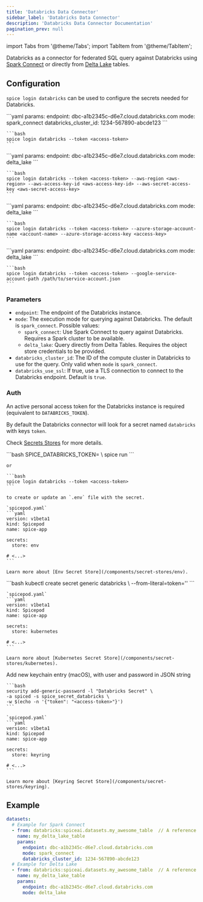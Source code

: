 ```yaml
---
title: 'Databricks Data Connector'
sidebar_label: 'Databricks Data Connector'
description: 'Databricks Data Connector Documentation'
pagination_prev: null
---
```


import Tabs from '@theme/Tabs';
import TabItem from '@theme/TabItem';

Databricks as a connector for federated SQL query against Databricks using [Spark Connect](https://www.databricks.com/blog/2022/07/07/introducing-spark-connect-the-power-of-apache-spark-everywhere.html) or directly from [Delta Lake](https://delta.io/) tables.

## Configuration

`spice login databricks` can be used to configure the secrets needed for Databricks.

<Tabs>
  <TabItem value="spark_connect" label="Spark Connect" default>
    ```yaml
    params:
      endpoint: dbc-a1b2345c-d6e7.cloud.databricks.com
      mode: spark_connect
      databricks_cluster_id: 1234-567890-abcde123
    ```

    ```bash
    spice login databricks --token <access-token>
    ```

  </TabItem>
  <TabItem value="delta_lake_s3" label="Delta Lake + S3">
    ```yaml
    params:
      endpoint: dbc-a1b2345c-d6e7.cloud.databricks.com
      mode: delta_lake
    ```

    ```bash
    spice login databricks --token <access-token> --aws-region <aws-region> --aws-access-key-id <aws-access-key-id> --aws-secret-access-key <aws-secret-access-key>
    ```

  </TabItem>
  <TabItem value="delta_lake_azure" label="Delta Lake + Azure Blob">
    ```yaml
    params:
      endpoint: dbc-a1b2345c-d6e7.cloud.databricks.com
      mode: delta_lake
    ```

    ```bash
    spice login databricks --token <access-token> --azure-storage-account-name <account-name> --azure-storage-access-key <access-key>
    ```

  </TabItem>
  <TabItem value="delta_lake_gcp" label="Delta Lake + Google Storage">
    ```yaml
    params:
      endpoint: dbc-a1b2345c-d6e7.cloud.databricks.com
      mode: delta_lake
    ```

    ```bash
    spice login databricks --token <access-token> --google-service-account-path /path/to/service-account.json
    ```

  </TabItem>
</Tabs>

### Parameters

- `endpoint`: The endpoint of the Databricks instance.
- `mode`: The execution mode for querying against Databricks. The default is `spark_connect`. Possible values:
  - `spark_connect`: Use Spark Connect to query against Databricks. Requires a Spark cluster to be available.
  - `delta_lake`: Query directly from Delta Tables. Requires the object store credentials to be provided.
- `databricks_cluster_id`: The ID of the compute cluster in Databricks to use for the query. Only valid when `mode` is `spark_connect`.
- `databricks_use_ssl`: If true, use a TLS connection to connect to the Databricks endpoint. Default is `true`.

### Auth

An active personal access token for the Databricks instance is required (equivalent to `DATABRICKS_TOKEN`).

By default the Databricks connector will look for a secret named `databricks` with keys `token`.

Check [Secrets Stores](/components/secret-stores) for more details.

<Tabs>
  <TabItem value="env" label="Env">
    ```bash
    SPICE_DATABRICKS_TOKEN=<access-token> \
    spice run
    ```

    or

    ```bash
    spice login databricks --token <access-token>
    ```

    to create or update an `.env` file with the secret.

    `spicepod.yaml`
    ```yaml
    version: v1beta1
    kind: Spicepod
    name: spice-app

    secrets:
      store: env

    # <...>
    ```

    Learn more about [Env Secret Store](/components/secret-stores/env).

  </TabItem>
  <TabItem value="k8s" label="Kubernetes">
    ```bash
    kubectl create secret generic databricks \
      --from-literal=token='<access-token>'
    ```

    `spicepod.yaml`
    ```yaml
    version: v1beta1
    kind: Spicepod
    name: spice-app

    secrets:
      store: kubernetes

    # <...>
    ```

    Learn more about [Kubernetes Secret Store](/components/secret-stores/kubernetes).

  </TabItem>
  <TabItem value="keyring" label="Keyring">
    Add new keychain entry (macOS), with user and password in JSON string

    ```bash
    security add-generic-password -l "Databricks Secret" \
    -a spiced -s spice_secret_databricks \
    -w $(echo -n '{"token": "<access-token>"}')
    ```

    `spicepod.yaml`
    ```yaml
    version: v1beta1
    kind: Spicepod
    name: spice-app

    secrets:
      store: keyring

    # <...>
    ```

    Learn more about [Keyring Secret Store](/components/secret-stores/keyring).

  </TabItem>
</Tabs>

## Example

```yaml
datasets:
  # Example for Spark Connect
  - from: databricks:spiceai.datasets.my_awesome_table  // A reference to a table in the Databricks unity catalog
    name: my_delta_lake_table
    params:
      endpoint: dbc-a1b2345c-d6e7.cloud.databricks.com
      mode: spark_connect
      databricks_cluster_id: 1234-567890-abcde123
  # Example for Delta Lake
  - from: databricks:spiceai.datasets.my_awesome_table  // A reference to a table in the Databricks unity catalog
    name: my_delta_lake_table
    params:
      endpoint: dbc-a1b2345c-d6e7.cloud.databricks.com
      mode: delta_lake
```
